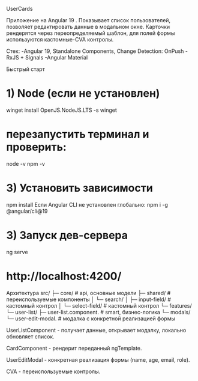 UserCards

Приложение на Angular 19 .
Показывает список пользователей, позволяет редактировать данные в модальном окне. Карточки рендерятся через переопределяемый шаблон, для полей формы используются кастомные-CVA контролы.

Стек:
-Angular 19, Standalone Components, Change Detection: OnPush
-RxJS + Signals
-Angular Material

Быстрый старт
# 1) Node (если не установлен)
winget install OpenJS.NodeJS.LTS -s winget
# перезапустить терминал и проверить:
node -v
npm -v

# 3) Установить зависимости
npm install
Если Angular CLI не установлен глобально: npm i -g @angular/cli@19

# 3) Запуск дев-сервера
ng serve
# http://localhost:4200/


Архитектура
src/
 ├─ core/           # api, основные модели
 ├─ shared/         # переиспользуемые компоненты
 │   └─ search/
 │       ├─ input-field/   # кастомный контрол
 │       └─ select-field/  # кастомный контрол
 └─ features/
     └─ user-list/
         ├─ user-list.component.        # smart, бизнес-логика
         └─ modals/
             └─ user-edit-modal.        # модалка с конкретной реализацией формы


UserListComponent - получает данные, открывает модалку, локально обновляет список.

CardComponent - рендерит переданный ngTemplate.

UserEditModal - конкретная реализация формы (name, age, email, role).

CVA - переиспользуемые контролы.
